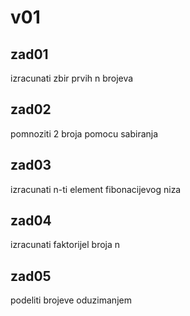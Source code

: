 # v01
## zad01
izracunati zbir prvih n brojeva
## zad02
pomnoziti 2 broja pomocu sabiranja
## zad03
izracunati n-ti element fibonacijevog niza
## zad04
izracunati faktorijel broja n
## zad05
podeliti brojeve oduzimanjem